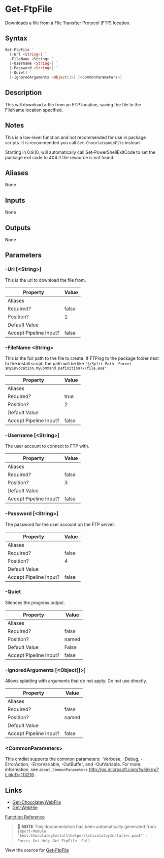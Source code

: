 ﻿---
Order: 70
xref: get-ftpfile
Title: Get-FtpFile
Description: Information on Get-FtpFile function
RedirectFrom:
  - docs/helpers-get-ftp-file
  - docs/helpersgetftpfile
---

# Get-FtpFile

<!-- This documentation is automatically generated from https://github.com/chocolatey/choco/blob/stable/src/chocolatey.resources/helpers/functions/Get-FtpFile.ps1 using https://github.com/chocolatey/choco/blob/stable/GenerateDocs.ps1. Contributions are welcome at the original location(s). -->

Downloads a file from a File Transfter Protocol (FTP) location.

## Syntax

~~~powershell
Get-FtpFile `
  [-Url <String>] `
  -FileName <String> `
  [-Username <String>] `
  [-Password <String>] `
  [-Quiet] `
  [-IgnoredArguments <Object[]>] [<CommonParameters>]
~~~

## Description

This will download a file from an FTP location, saving the file to the
FileName location specified.

## Notes

This is a low-level function and not recommended for use in package
scripts. It is recommended you call `Get-ChocolateyWebFile` instead.

Starting in 0.9.10, will automatically call Set-PowerShellExitCode to
set the package exit code to 404 if the resource is not found.

## Aliases

None

## Inputs

None

## Outputs

None

## Parameters

###  -Url [&lt;String&gt;]
This is the url to download the file from.

Property               | Value
---------------------- | -----
Aliases                |
Required?              | false
Position?              | 1
Default Value          |
Accept Pipeline Input? | false

###  -FileName &lt;String&gt;
This is the full path to the file to create. If FTPing to the
package folder next to the install script, the path will be like
`"$(Split-Path -Parent $MyInvocation.MyCommand.Definition)\\file.exe"`

Property               | Value
---------------------- | -----
Aliases                |
Required?              | true
Position?              | 2
Default Value          |
Accept Pipeline Input? | false

###  -Username [&lt;String&gt;]
The user account to connect to FTP with.

Property               | Value
---------------------- | -----
Aliases                |
Required?              | false
Position?              | 3
Default Value          |
Accept Pipeline Input? | false

###  -Password [&lt;String&gt;]
The password for the user account on the FTP server.

Property               | Value
---------------------- | -----
Aliases                |
Required?              | false
Position?              | 4
Default Value          |
Accept Pipeline Input? | false

###  -Quiet
Silences the progress output.

Property               | Value
---------------------- | -----
Aliases                |
Required?              | false
Position?              | named
Default Value          | False
Accept Pipeline Input? | false

###  -IgnoredArguments [&lt;Object[]&gt;]
Allows splatting with arguments that do not apply. Do not use directly.

Property               | Value
---------------------- | -----
Aliases                |
Required?              | false
Position?              | named
Default Value          |
Accept Pipeline Input? | false

### &lt;CommonParameters&gt;

This cmdlet supports the common parameters: -Verbose, -Debug, -ErrorAction, -ErrorVariable, -OutBuffer, and -OutVariable. For more information, see `about_CommonParameters` http://go.microsoft.com/fwlink/p/?LinkID=113216 .


## Links

 * [Get-ChocolateyWebFile](xref:get-chocolateywebfile)
 * [Get-WebFile](xref:get-webfile)


[Function Reference](xref:powershell-reference)

> :memo: **NOTE** This documentation has been automatically generated from `Import-Module "$env:ChocolateyInstall\helpers\chocolateyInstaller.psm1" -Force; Get-Help Get-FtpFile -Full`.

View the source for [Get-FtpFile](https://github.com/chocolatey/choco/blob/stable/src/chocolatey.resources/helpers/functions/Get-FtpFile.ps1)
